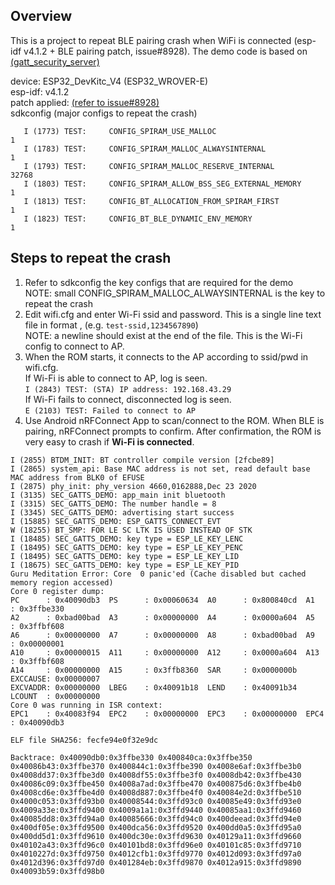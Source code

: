 ## Overview
This is a project to repeat BLE pairing crash when WiFi is connected (esp-idf v4.1.2 + BLE pairing patch, issue#8928). 
The demo code is based on [(gatt_security_server)](https://github.com/espressif/esp-idf/tree/v4.1.2/examples/bluetooth/bluedroid/ble/gatt_security_server)

device: ESP32_DevKitc_V4 (ESP32_WROVER-E)  
esp-idf: v4.1.2  
patch applied: [(refer to issue#8928)](https://github.com/espressif/esp-idf/issues/8928#issuecomment-1180421136)  
sdkconfig (major configs to repeat the crash)
```
   I (1773) TEST:     CONFIG_SPIRAM_USE_MALLOC                           1
   I (1783) TEST:     CONFIG_SPIRAM_MALLOC_ALWAYSINTERNAL                1
   I (1793) TEST:     CONFIG_SPIRAM_MALLOC_RESERVE_INTERNAL              32768
   I (1803) TEST:     CONFIG_SPIRAM_ALLOW_BSS_SEG_EXTERNAL_MEMORY        1
   I (1813) TEST:     CONFIG_BT_ALLOCATION_FROM_SPIRAM_FIRST             1
   I (1823) TEST:     CONFIG_BT_BLE_DYNAMIC_ENV_MEMORY                   1
```
## Steps to repeat the crash
1. Refer to sdkconfig the key configs that are required for the demo  
NOTE: small CONFIG_SPIRAM_MALLOC_ALWAYSINTERNAL is the key to repeat the crash
2. Edit wifi.cfg and enter Wi-Fi ssid and password. This is a single line text file in format <ssid>,<pwd> (e.g. `test-ssid,1234567890`)  
NOTE: a newline should exist at the end of the file. This is the Wi-Fi config to connect to AP.
3. When the ROM starts, it connects to the AP according to ssid/pwd in wifi.cfg.  
If Wi-Fi is able to connect to AP, log is seen.  
`I (2843) TEST: (STA) IP address: 192.168.43.29`  
If Wi-Fi fails to connect, disconnected log is seen.  
`E (2103) TEST: Failed to connect to AP`
5. Use Android nRFConnect App to scan/connect to the ROM.  When BLE is pairing, nRFConnect prompts to confirm.  After confirmation, the ROM is very easy to crash if **Wi-Fi is connected**.  
```
I (2855) BTDM_INIT: BT controller compile version [2fcbe89]
I (2865) system_api: Base MAC address is not set, read default base MAC address from BLK0 of EFUSE
I (2875) phy_init: phy_version 4660,0162888,Dec 23 2020
I (3135) SEC_GATTS_DEMO: app_main init bluetooth
I (3315) SEC_GATTS_DEMO: The number handle = 8
I (3345) SEC_GATTS_DEMO: advertising start success
I (15885) SEC_GATTS_DEMO: ESP_GATTS_CONNECT_EVT
W (18255) BT_SMP: FOR LE SC LTK IS USED INSTEAD OF STK
I (18485) SEC_GATTS_DEMO: key type = ESP_LE_KEY_LENC
I (18495) SEC_GATTS_DEMO: key type = ESP_LE_KEY_PENC
I (18495) SEC_GATTS_DEMO: key type = ESP_LE_KEY_LID
I (18675) SEC_GATTS_DEMO: key type = ESP_LE_KEY_PID
Guru Meditation Error: Core  0 panic'ed (Cache disabled but cached memory region accessed)
Core 0 register dump:
PC      : 0x40090db3  PS      : 0x00060634  A0      : 0x800840cd  A1      : 0x3ffbe330
A2      : 0xbad00bad  A3      : 0x00000000  A4      : 0x0000a604  A5      : 0x3ffbf608
A6      : 0x00000000  A7      : 0x00000000  A8      : 0xbad00bad  A9      : 0x00000001
A10     : 0x00000015  A11     : 0x00000000  A12     : 0x0000a604  A13     : 0x3ffbf608
A14     : 0x00000000  A15     : 0x3ffb8360  SAR     : 0x0000000b  EXCCAUSE: 0x00000007
EXCVADDR: 0x00000000  LBEG    : 0x40091b18  LEND    : 0x40091b34  LCOUNT  : 0x00000000
Core 0 was running in ISR context:
EPC1    : 0x40083f94  EPC2    : 0x00000000  EPC3    : 0x00000000  EPC4    : 0x40090db3

ELF file SHA256: fecfe94e0f32e9dc

Backtrace: 0x40090db0:0x3ffbe330 0x400840ca:0x3ffbe350 0x40086b43:0x3ffbe370 0x400844c1:0x3ffbe390 0x4008e6af:0x3ffbe3b0 0x4008dd37:0x3ffbe3d0 0x4008df55:0x3ffbe3f0 0x4008db42:0x3ffbe430 0x40086c09:0x3ffbe450 0x4008a7ad:0x3ffbe470 0x400875d6:0x3ffbe4b0 0x4008cd6e:0x3ffbe4d0 0x4008d887:0x3ffbe4f0 0x40084e2d:0x3ffbe510 0x4000c053:0x3ffd93b0 0x40008544:0x3ffd93c0 0x40085e49:0x3ffd93e0 0x4009a33e:0x3ffd9400 0x4009a1a1:0x3ffd9440 0x40085aa1:0x3ffd9460 0x40085dd8:0x3ffd94a0 0x40085666:0x3ffd94c0 0x400deead:0x3ffd94e0 0x400df05e:0x3ffd9500 0x400dca56:0x3ffd9520 0x400dd0a5:0x3ffd95a0 0x400dd5d1:0x3ffd9610 0x400dc30e:0x3ffd9630 0x40129a11:0x3ffd9660 0x40102a43:0x3ffd96c0 0x40101bd8:0x3ffd96e0 0x40101c85:0x3ffd9710 0x4010227d:0x3ffd9750 0x4012cfb1:0x3ffd9770 0x4012d093:0x3ffd97a0 0x4012d396:0x3ffd97d0 0x401284eb:0x3ffd9870 0x4012a915:0x3ffd9890 0x40093b59:0x3ffd98b0
```
